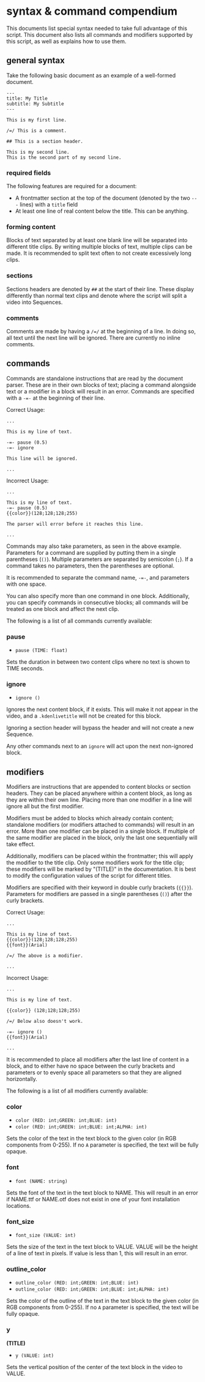 # syntax & command compendium

This documents list special syntax needed to take full advantage of this script. This document also lists all commands and modifiers supported by this script, as well as explains how to use them.

## general syntax

Take the following basic document as an example of a well-formed document.

```
---
title: My Title
subtitle: My Subtitle
---

This is my first line.

/=/ This is a comment.

## This is a section header.

This is my second line.
This is the second part of my second line.
```

### required fields

The following features are required for a document:

- A frontmatter section at the top of the document (denoted by the two `---` lines) with a `title` field
- At least one line of real content below the title. This can be anything.

### forming content

Blocks of text separated by at least one blank line will be separated into different title clips. By writing multiple blocks of text, multiple clips can be made. It is recommended to split text often to not create excessively long clips.

### sections

Sections headers are denoted by `##` at the start of their line. These display differently than normal text clips and denote where the script will split a video into Sequences.

### comments

Comments are made by having a `/=/` at the beginning of a line. In doing so, all text until the next line will be ignored. There are currently no inline comments.



## commands

Commands are standalone instructions that are read by the document parser. These are in their own blocks of text; placing a command alongside text or a modifier in a block will result in an error. Commands are specified with a `-=-` at the beginning of their line.

Correct Usage:

```
...

This is my line of text.

-=- pause (0.5)
-=- ignore

This line will be ignored.

...
```

Incorrect Usage:

```
...

This is my line of text.
-=- pause (0.5)
{{color}}(128;128;128;255)

The parser will error before it reaches this line.

...
```

Commands may also take parameters, as seen in the above example. Parameters for a command are supplied by putting them in a single parentheses (`()`). Multiple parameters are separated by semicolon (`;`). If a command takes no parameters, then the parentheses are optional.

It is recommended to separate the command name, `-=-`, and parameters with one space.

You can also specify more than one command in one block. Additionally, you can specify commands in consecutive blocks; all commands will be treated as one block and affect the next clip.

The following is a list of all commands currently available:

### pause

- `pause (TIME: float)`

Sets the duration in between two content clips where no text is shown to TIME seconds.

### ignore

- `ignore ()`

Ignores the next content block, if it exists. This will make it not appear in the video, and a `.kdenlivetitle` will not be created for this block.

Ignoring a section header will bypass the header and will not create a new Sequence.

Any other commands next to an `ignore` will act upon the next non-ignored block.



## modifiers

Modifiers are instructions that are appended to content blocks or section headers. They can be placed anywhere within a content block, as long as they are within their own line. Placing more than one modifier in a line will ignore all but the first modifier. 

Modifiers must be added to blocks which already contain content; standalone modifiers (or modifiers attached to commands) will result in an error. More than one modifier can be placed in a single block. If multiple of the same modifier are placed in the block, only the last one sequentially will take effect.

Additionally, modifiers can be placed within the frontmatter; this will apply the modifier to the title clip. Only some modifiers work for the title clip; these modifiers will be marked by "(TITLE)" in the documentation. It is best to modify the configuration values of the script for different titles.

Modifiers are specified with their keyword in double curly brackets (`{{}}`). Parameters for modifiers are passed in a single parentheses (`()`) after the curly brackets.

Correct Usage:

```
...

This is my line of text.
{{color}}(128;128;128;255)
{{font}}(Arial)

/=/ The above is a modifier.

...
```

Incorrect Usage:

```
...

This is my line of text.

{{color}} (128;128;128;255)

/=/ Below also doesn't work.

-=- ignore ()
{{font}}(Arial)

...
```

It is recommended to place all modifiers after the last line of content in a block, and to either have no space between the curly brackets and parameters or to evenly space all parameters so that they are aligned horizontally.

The following is a list of all modifiers currently available:

### color

- `color (RED: int;GREEN: int;BLUE: int)`
- `color (RED: int;GREEN: int;BLUE: int;ALPHA: int)`

Sets the color of the text in the text block to the given color (in RGB components from 0-255). If no `A` parameter is specified, the text will be fully opaque.

### font

- `font (NAME: string)`

Sets the font of the text in the text block to NAME. This will result in an error if NAME.ttf or NAME.otf does not exist in one of your font installation locations.

### font_size

- `font_size (VALUE: int)`

Sets the size of the text in the text block to VALUE. VALUE will be the height of a line of text in pixels. If value is less than 1, this will result in an error.

### outline_color

- `outline_color (RED: int;GREEN: int;BLUE: int)`
- `outline_color (RED: int;GREEN: int;BLUE: int;ALPHA: int)`

Sets the color of the outline of the text in the text block to the given color (in RGB components from 0-255). If no `A` parameter is specified, the text will be fully opaque.

### y

**(TITLE)**

- `y (VALUE: int)`

Sets the vertical position of the center of the text block in the video to VALUE.
